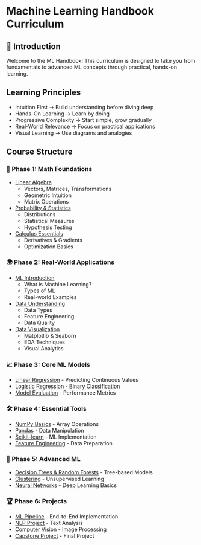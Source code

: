 # Machine Learning Handbook Curriculum

## 🎯 Introduction
Welcome to the ML Handbook! This curriculum is designed to take you from fundamentals to advanced ML concepts through practical, hands-on learning.

## Learning Principles
- Intuition First → Build understanding before diving deep
- Hands-On Learning → Learn by doing
- Progressive Complexity → Start simple, grow gradually
- Real-World Relevance → Focus on practical applications
- Visual Learning → Use diagrams and analogies

## Course Structure

### 🔢 Phase 1: Math Foundations
- [Linear Algebra](./phase1_math_foundations/linear_algebra.md)
  - Vectors, Matrices, Transformations
  - Geometric Intuition
  - Matrix Operations
- [Probability & Statistics](./phase1_math_foundations/probability_statistics.md)
  - Distributions
  - Statistical Measures
  - Hypothesis Testing
- [Calculus Essentials](./phase1_math_foundations/calculus.md)
  - Derivatives & Gradients
  - Optimization Basics

### 🌍 Phase 2: Real-World Applications
- [ML Introduction](./phase2_real_world_applications/ml_introduction.md)
  - What is Machine Learning?
  - Types of ML
  - Real-world Examples
- [Data Understanding](./phase2_real_world_applications/data_understanding.md)
  - Data Types
  - Feature Engineering
  - Data Quality
- [Data Visualization](./phase2_real_world_applications/data_visualization.md)
  - Matplotlib & Seaborn
  - EDA Techniques
  - Visual Analytics

### 📈 Phase 3: Core ML Models
- [Linear Regression](./phase3_core_ml_models/linear_regression.md) - Predicting Continuous Values
- [Logistic Regression](./phase3_core_ml_models/logistic_regression.md) - Binary Classification
- [Model Evaluation](./phase3_core_ml_models/model_evaluation.md) - Performance Metrics

### 🛠️ Phase 4: Essential Tools
- [NumPy Basics](./phase4_essential_tools/numpy_basics.md) - Array Operations
- [Pandas](./phase4_essential_tools/pandas_basics.md) - Data Manipulation
- [Scikit-learn](./phase4_essential_tools/scikit_learn.md) - ML Implementation
- [Feature Engineering](./phase4_essential_tools/feature_engineering.md) - Data Preparation

### 🚀 Phase 5: Advanced ML
- [Decision Trees & Random Forests](./phase5_advanced_ml/decision_trees.md) - Tree-based Models
- [Clustering](./phase5_advanced_ml/clustering.md) - Unsupervised Learning
- [Neural Networks](./phase5_advanced_ml/neural_networks.md) - Deep Learning Basics

### 🏆 Phase 6: Projects
- [ML Pipeline](./phase6_projects/ml_pipeline.md) - End-to-End Implementation
- [NLP Project](./phase6_projects/nlp_project.md) - Text Analysis
- [Computer Vision](./phase6_projects/computer_vision.md) - Image Processing
- [Capstone Project](./phase6_projects/capstone.md) - Final Project
